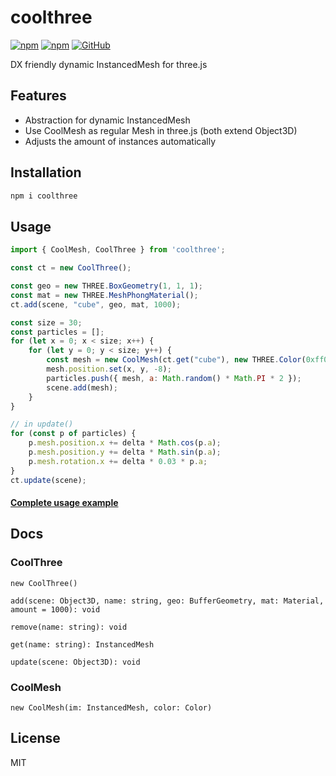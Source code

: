 # coolthree

[![npm](https://img.shields.io/npm/v/coolthree)](https://www.npmjs.com/package/coolthree)
[![npm](https://img.shields.io/npm/dm/coolthree)](https://www.npmjs.com/package/coolthree)
[![GitHub](https://img.shields.io/github/license/jgtools/textmesh)](https://github.com/git/git-scm.com/blob/main/MIT-LICENSE.txt)

DX friendly dynamic InstancedMesh for three.js

## Features
- Abstraction for dynamic InstancedMesh
- Use CoolMesh as regular Mesh in three.js (both extend Object3D)
- Adjusts the amount of instances automatically

## Installation
```bash
npm i coolthree
```

## Usage
```javascript
import { CoolMesh, CoolThree } from 'coolthree';

const ct = new CoolThree();

const geo = new THREE.BoxGeometry(1, 1, 1);
const mat = new THREE.MeshPhongMaterial();
ct.add(scene, "cube", geo, mat, 1000);

const size = 30;
const particles = [];
for (let x = 0; x < size; x++) {
    for (let y = 0; y < size; y++) {
        const mesh = new CoolMesh(ct.get("cube"), new THREE.Color(0xff0000));
        mesh.position.set(x, y, -8);
        particles.push({ mesh, a: Math.random() * Math.PI * 2 });
        scene.add(mesh);
    }
}

// in update()
for (const p of particles) {
    p.mesh.position.x += delta * Math.cos(p.a);
    p.mesh.position.y += delta * Math.sin(p.a);
    p.mesh.rotation.x += delta * 0.03 * p.a;
}
ct.update(scene);
```

#### [Complete usage example](https://codesandbox.io/s/coolthree-example-8yjzm6)

## Docs

### CoolThree
`new CoolThree()`

`add(scene: Object3D, name: string, geo: BufferGeometry, mat: Material, amount = 1000): void`

`remove(name: string): void`

`get(name: string): InstancedMesh`

`update(scene: Object3D): void`

### CoolMesh
`new CoolMesh(im: InstancedMesh, color: Color)`

## License

MIT
